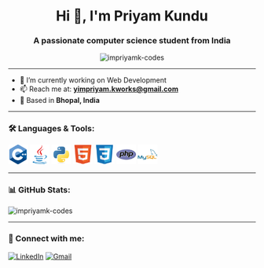 <h1 align="center">Hi 👋, I'm Priyam Kundu</h1>
<h3 align="center">A passionate computer science student from India</h3>

<p align="center">
  <img src="https://komarev.com/ghpvc/?username=impriyamk-codes&label=Profile%20views&color=0e75b6&style=flat" alt="impriyamk-codes" />
</p>

---

- 🔭 I’m currently working on Web Development
- 📫 Reach me at: **yimpriyam.kworks@gmail.com**
- 📍 Based in **Bhopal, India**
---

### 🛠️ Languages & Tools:

<p align="left">
  <img src="https://raw.githubusercontent.com/devicons/devicon/master/icons/cplusplus/cplusplus-original.svg" alt="C++" width="40" height="40"/>
  <img src="https://raw.githubusercontent.com/devicons/devicon/master/icons/java/java-original.svg" alt="Java" width="40" height="40"/>
  <img src="https://raw.githubusercontent.com/devicons/devicon/master/icons/python/python-original.svg" alt="Python" width="40" height="40"/>
  <img src="https://raw.githubusercontent.com/devicons/devicon/master/icons/html5/html5-original.svg" alt="HTML5" width="40" height="40"/>
  <img src="https://raw.githubusercontent.com/devicons/devicon/master/icons/css3/css3-original.svg" alt="CSS3" width="40" height="40"/>
  <img src="https://raw.githubusercontent.com/devicons/devicon/master/icons/php/php-original.svg" alt="PHP" width="40" height="40"/>
  <img src="https://raw.githubusercontent.com/devicons/devicon/master/icons/mysql/mysql-original-wordmark.svg" alt="MySQL" width="40" height="40"/>
</p>

---

### 📊 GitHub Stats:

<p>
  <img align="center" src="https://github-readme-stats.vercel.app/api?username=impriyamk-codes&show_icons=true&locale=en" alt="impriyamk-codes" />
</p>

---

### 🔗 Connect with me:

<p align="left">
  <a href="https://www.linkedin.com/in/your-linkedin" target="blank"><img align="center" src="https://cdn.jsdelivr.net/npm/simple-icons@3.0.1/icons/linkedin.svg" alt="LinkedIn" height="30" width="30" /></a>
  <a href="mailto:your-email@domain.com" target="blank"><img align="center" src="https://cdn.jsdelivr.net/npm/simple-icons@3.0.1/icons/gmail.svg" alt="Gmail" height="30" width="30" /></a>
</p>
